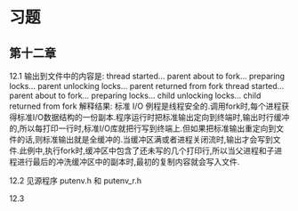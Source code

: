 # 习题

## 第十二章

12.1 输出到文件中的内容是:
        thread started...
        parent about to fork...
        preparing locks...
        parent unlocking locks...
        parent returned from fork
        thread started...
        parent about to fork...
        preparing locks...
        child unlocking locks...
        child returned from fork
    解释结果: 标准 I/O 例程是线程安全的.调用fork时,每个进程获得标准I/O数据结构的一份副本.程序运行时把标准输出定向到终端时,输出时行缓冲的,所以每打印一行时,标准I/O库就把行写到终端上.但如果把标准输出重定向到文件的话,则标准输出就是全缓冲的.当缓冲区满或者进程关闭流时,输出才会写到文件.此例中,执行fork时,缓冲区中包含了还未写的几个打印行,所以当父进程和子进程进行最后的冲洗缓冲区中的副本时,最初的复制内容就会写入文件.

12.2 见源程序 putenv.h 和 putenv_r.h

12.3 